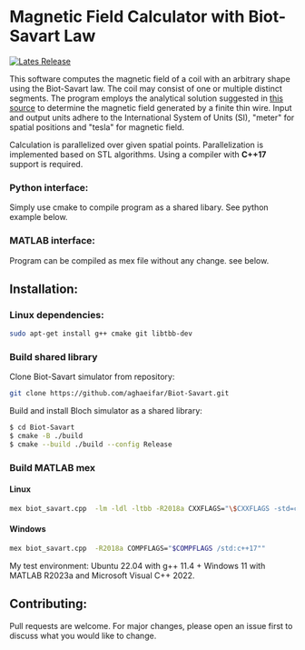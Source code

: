 # Magnetic Field Calculator with Biot-Savart Law

[![Lates Release](https://img.shields.io/github/v/release/aghaeifar/Biot-Savart)](https://github.com/aghaeifar/Biot-Savart/releases)


This software computes the magnetic field of a coil with an arbitrary shape using the Biot-Savart law. The coil may consist of one or multiple distinct segments. The program employs the analytical solution suggested in [this source](https://physics.stackexchange.com/questions/662024/) to determine the magnetic field generated by a finite thin wire. Input and output units adhere to the International System of Units (SI), "meter" for spatial positions and "tesla" for magnetic field.

Calculation is parallelized over given spatial points. Parallelization is implemented based on STL algorithms. Using a compiler with **C++17** support is required.

### Python interface:
Simply use cmake to compile program as a shared libary. See python example below.

### MATLAB interface: 
Program can be compiled as mex file without any change. see below.


## Installation:

### Linux dependencies:

```sh
sudo apt-get install g++ cmake git libtbb-dev
```
### Build shared library
Clone Biot-Savart simulator from repository:

```sh
git clone https://github.com/aghaeifar/Biot-Savart.git
```

Build and install Bloch simulator as a shared library:

```sh
$ cd Biot-Savart
$ cmake -B ./build
$ cmake --build ./build --config Release
```

### Build MATLAB mex  
#### Linux
```sh
mex biot_savart.cpp  -lm -ldl -ltbb -R2018a CXXFLAGS="\$CXXFLAGS -std=c++17"
```
#### Windows
```sh
mex biot_savart.cpp  -R2018a COMPFLAGS="$COMPFLAGS /std:c++17""
```

My test environment: Ubuntu 22.04 with g++ 11.4 + Windows 11 with MATLAB R2023a and Microsoft Visual C++ 2022.


## Contributing:

Pull requests are welcome. For major changes, please open an issue first to discuss what you would like to change.
